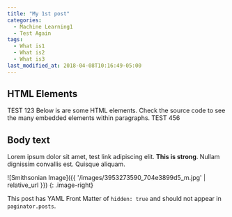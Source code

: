 ```yaml
---
title: "My 1st post"
categories: 
  - Machine Learning1
  - Test Again
tags:
  - What is1
  - What is2
  - What is3
last_modified_at: 2018-04-08T10:16:49-05:00
---
```


## HTML Elements
TEST 123
Below is are some HTML elements. Check the source code to see the many embedded elements within paragraphs.
TEST 456
## Body text

Lorem ipsum dolor sit amet, test link adipiscing elit. **This is strong**. Nullam dignissim convallis est. Quisque aliquam.

![Smithsonian Image]({{ '/images/3953273590_704e3899d5_m.jpg' | relative_url }})
{: .image-right}

This post has YAML Front Matter of `hidden: true` and should not appear in `paginator.posts`.
